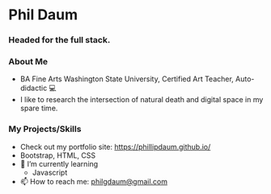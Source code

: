# Phil Daum
### Headed for the full stack.

### About Me
- BA Fine Arts Washington State University, Certified Art Teacher, Auto-didactic 💻 
- I like to research the intersection of natural death and digital space in my spare time.

### My Projects/Skills
- Check out my portfolio site: https://phillipdaum.github.io/
- Bootstrap, HTML, CSS
- 🌱 I’m currently learning
  -   Javascript
- 📫 How to reach me: philgdaum@gmail.com

